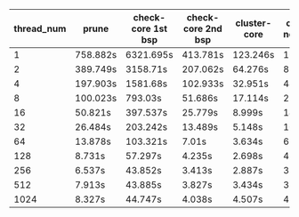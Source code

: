 thread_num | prune | check-core 1st bsp | check-core 2nd bsp | cluster-core | cluster-non-core | total | total speedup
--- | --- | --- | --- | --- | --- | --- | ---
1 | 758.882s | 6321.695s | 413.781s | 123.246s | 168.869s | 7786.478s | 1.000
2 | 389.749s | 3158.71s | 207.062s | 64.276s | 86.589s | 3906.391s | 1.993
4 | 197.903s | 1581.68s | 102.933s | 32.951s | 44.265s | 1959.737s | 3.973
8 | 100.023s | 793.03s | 51.686s | 17.114s | 23.745s | 985.603s | 7.900
16 | 50.821s | 397.537s | 25.779s | 8.999s | 14.065s | 497.207s | 15.660
32 | 26.484s | 203.242s | 13.489s | 5.148s | 10.559s | 258.928s | 30.072
64 | 13.878s | 103.321s | 7.01s | 3.634s | 6.297s | 134.146s | 58.045
128 | 8.731s | 57.297s | 4.235s | 2.698s | 4.352s | 77.317s | 100.708
256 | 6.537s | 43.852s | 3.413s | 2.887s | 3.46s | 60.152s | 129.447
512 | 7.913s | 43.885s | 3.827s | 3.434s | 3.92s | 62.983s | 123.628
1024 | 8.327s | 44.747s | 4.038s | 4.507s | 4.123s | 65.745s | 118.435
